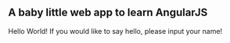 A baby little web app to learn AngularJS
---

Hello World! If you would like to say hello, please input your name!